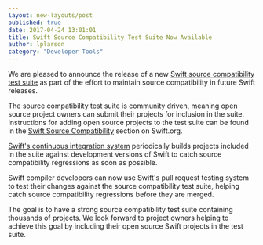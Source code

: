 ```yaml
---
layout: new-layouts/post
published: true
date: 2017-04-24 13:01:01
title: Swift Source Compatibility Test Suite Now Available
author: lplarson
category: "Developer Tools"
---
```


We are pleased to announce the release of a new [Swift source compatibility test
suite](https://github.com/swiftlang/swift-source-compat-suite) as part of the effort
to maintain source compatibility in future Swift releases.

The source compatibility test suite is community driven, meaning open source
project owners can submit their projects for inclusion in the suite.
Instructions for adding open source projects to the test suite can be found in
the [Swift Source Compatibility](/documentation/source-compatibility) section on Swift.org.

[Swift's continuous integration system](https://ci.swift.org) periodically
builds projects included in the suite against development versions of Swift to
catch source compatibility regressions as soon as possible.

Swift compiler developers can now use Swift's pull request testing system
to test their changes against the source compatibility test suite, helping
catch source compatibility regressions before they are merged.

The goal is to have a strong source compatibility test suite containing
thousands of projects. We look forward to project owners helping to achieve
this goal by including their open source Swift projects in the test suite.
